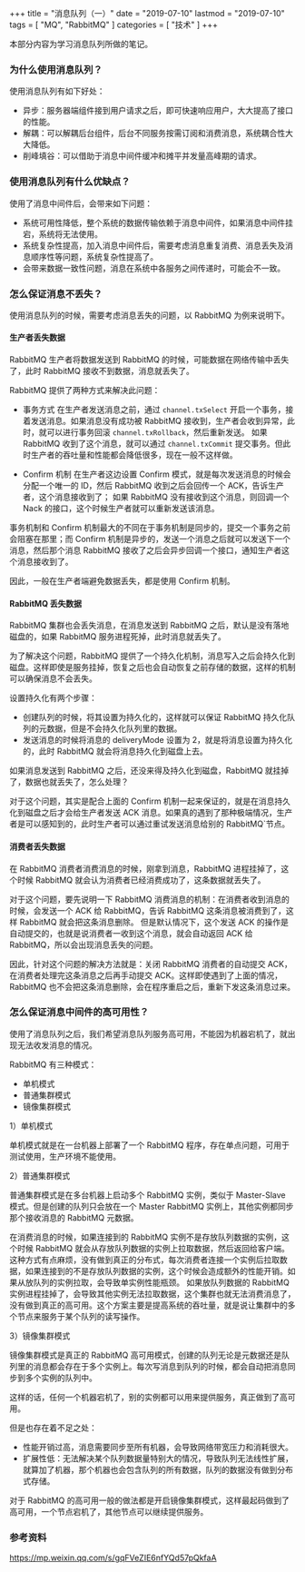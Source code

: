 +++
title = "消息队列（一）"
date = "2019-07-10"
lastmod = "2019-07-10"
tags = [
    "MQ",
    "RabbitMQ"
]
categories = [
    "技术"
]
+++

本部分内容为学习消息队列所做的笔记。
<!--more-->

### 为什么使用消息队列？

使用消息队列有如下好处：

* 异步：服务器端组件接到用户请求之后，即可快速响应用户，大大提高了接口的性能。
* 解耦：可以解耦后台组件，后台不同服务按需订阅和消费消息，系统耦合性大大降低。
* 削峰填谷：可以借助于消息中间件缓冲和摊平并发量高峰期的请求。


### 使用消息队列有什么优缺点？

使用了消息中间件后，会带来如下问题：
* 系统可用性降低，整个系统的数据传输依赖于消息中间件，如果消息中间件挂宕，系统将无法使用。
* 系统复杂性提高，加入消息中间件后，需要考虑消息重复消费、消息丢失及消息顺序性等问题，系统复杂性提高了。
* 会带来数据一致性问题，消息在系统中各服务之间传递时，可能会不一致。


### 怎么保证消息不丢失？
使用消息队列的时候，需要考虑消息丢失的问题，以 RabbitMQ 为例来说明下。

#### 生产者丢失数据

RabbitMQ 生产者将数据发送到 RabbitMQ 的时候，可能数据在网络传输中丢失了，此时 RabbitMQ 接收不到数据，消息就丢失了。

RabbitMQ 提供了两种方式来解决此问题：
* 事务方式
在生产者发送消息之前，通过 `channel.txSelect` 开启一个事务，接着发送消息。如果消息没有成功被 RabbitMQ 接收到，生产者会收到异常，此时，就可以进行事务回滚 `channel.txRollback`，然后重新发送。
如果 RabbitMQ 收到了这个消息，就可以通过 `channel.txCommit` 提交事务。但此时生产者的吞吐量和性能都会降低很多，现在一般不这样做。

* Confirm 机制
在生产者这边设置 Confirm 模式，就是每次发送消息的时候会分配一个唯一的 ID，然后 RabbitMQ 收到之后会回传一个 ACK，告诉生产者，这个消息接收到了；
如果 RabbitMQ 没有接收到这个消息，则回调一个 Nack 的接口，这个时候生产者就可以重新发送该消息。

事务机制和 Confirm 机制最大的不同在于事务机制是同步的，提交一个事务之前会阻塞在那里；而 Confirm 机制是异步的，发送一个消息之后就可以发送下一个消息，然后那个消息 RabbitMQ 接收了之后会异步回调一个接口，通知生产者这个消息接收到了。

因此，一般在生产者端避免数据丢失，都是使用 Confirm 机制。

#### RabbitMQ 丢失数据
RabbitMQ 集群也会丢失消息，在消息发送到 RabbitMQ 之后，默认是没有落地磁盘的，如果 RabbitMQ 服务进程死掉，此时消息就丢失了。

为了解决这个问题，RabbitMQ 提供了一个持久化机制，消息写入之后会持久化到磁盘。这样即使是服务挂掉，恢复之后也会自动恢复之前存储的数据，这样的机制可以确保消息不会丢失。

设置持久化有两个步骤：
* 创建队列的时候，将其设置为持久化的，这样就可以保证 RabbitMQ 持久化队列的元数据，但是不会持久化队列里的数据。
* 发送消息的时候将消息的 deliveryMode 设置为 2，就是将消息设置为持久化的，此时 RabbitMQ 就会将消息持久化到磁盘上去。

如果消息发送到 RabbitMQ 之后，还没来得及持久化到磁盘，RabbitMQ 就挂掉了，数据也就丢失了，怎么处理？

对于这个问题，其实是配合上面的 Confirm 机制一起来保证的，就是在消息持久化到磁盘之后才会给生产者发送 ACK 消息。如果真的遇到了那种极端情况，生产者是可以感知到的，此时生产者可以通过重试发送消息给别的 RabbitMQ`节点。

#### 消费者丢失数据
在 RabbitMQ 消费者消费消息的时候，刚拿到消息，RabbitMQ 进程挂掉了，这个时候 RabbitMQ 就会认为消费者已经消费成功了，这条数据就丢失了。

对于这个问题，要先说明一下 RabbitMQ 消费消息的机制：在消费者收到消息的时候，会发送一个 ACK 给 RabbitMQ，告诉 RabbitMQ 这条消息被消费到了，这样 RabbitMQ 就会把这条消息删除。
但是默认情况下，这个发送 ACK 的操作是自动提交的，也就是说消费者一收到这个消息，就会自动返回 ACK 给 RabbitMQ，所以会出现消息丢失的问题。

因此，针对这个问题的解决方法就是：关闭 RabbitMQ 消费者的自动提交 ACK，在消费者处理完这条消息之后再手动提交 ACK。这样即使遇到了上面的情况，RabbitMQ 也不会把这条消息删除，会在程序重启之后，重新下发这条消息过来。


### 怎么保证消息中间件的高可用性？

使用了消息队列之后，我们希望消息队列服务高可用，不能因为机器宕机了，就出现无法收发消息的情况。

RabbitMQ 有三种模式：
* 单机模式
* 普通集群模式
* 镜像集群模式

1）单机模式

单机模式就是在一台机器上部署了一个 RabbitMQ 程序，存在单点问题，可用于测试使用，生产环境不能使用。

2）普通集群模式

普通集群模式是在多台机器上启动多个 RabbitMQ 实例，类似于 Master-Slave 模式。但是创建的队列只会放在一个 Master RabbitMQ 实例上，其他实例都同步那个接收消息的 RabbitMQ 元数据。

在消费消息的时候，如果连接到的 RabbitMQ 实例不是存放队列数据的实例，这个时候 RabbitMQ 就会从存放队列数据的实例上拉取数据，然后返回给客户端。
这种方式有点麻烦，没有做到真正的分布式，每次消费者连接一个实例后拉取数据，如果连接到的不是存放队列数据的实例，这个时候会造成额外的性能开销。如果从放队列的实例拉取，会导致单实例性能瓶颈。
如果放队列数据的 RabbitMQ 实例进程挂掉了，会导致其他实例无法拉取数据，这个集群也就无法消费消息了，没有做到真正的高可用。这个方案主要是提高系统的吞吐量，就是说让集群中的多个节点来服务于某个队列的读写操作。

3）镜像集群模式

镜像集群模式是真正的 RabbitMQ 高可用模式，创建的队列无论是元数据还是队列里的消息都会存在于多个实例上。每次写消息到队列的时候，都会自动把消息同步到多个实例的队列中。

这样的话，任何一个机器宕机了，别的实例都可以用来提供服务，真正做到了高可用。

但是也存在着不足之处：
* 性能开销过高，消息需要同步至所有机器，会导致网络带宽压力和消耗很大。
* 扩展性低：无法解决某个队列数据量特别大的情况，导致队列无法线性扩展，就算加了机器，那个机器也会包含队列的所有数据，队列的数据没有做到分布式存储。

对于 RabbitMQ 的高可用一般的做法都是开启镜像集群模式，这样最起码做到了高可用，一个节点宕机了，其他节点可以继续提供服务。

### 参考资料

https://mp.weixin.qq.com/s/gqFVeZIE6nfYQd57pQkfaA
